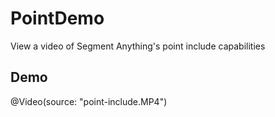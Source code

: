 # PointDemo

View a video of Segment Anything's point include capabilities

## Demo

@Video(source: "point-include.MP4")
